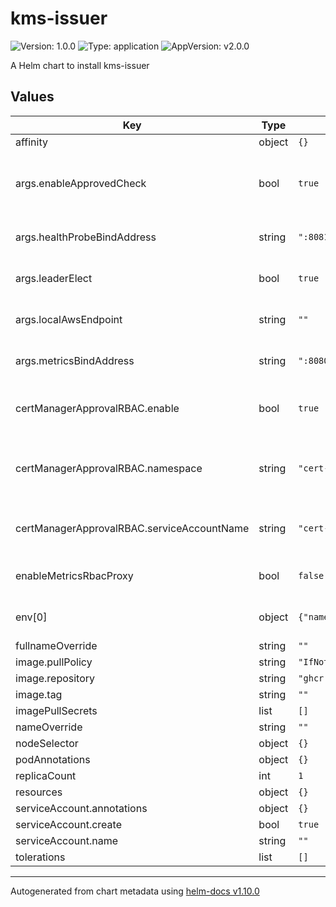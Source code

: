 # kms-issuer

![Version: 1.0.0](https://img.shields.io/badge/Version-1.0.0-informational?style=flat-square) ![Type: application](https://img.shields.io/badge/Type-application-informational?style=flat-square) ![AppVersion: v2.0.0](https://img.shields.io/badge/AppVersion-v2.0.0-informational?style=flat-square)

A Helm chart to install kms-issuer

## Values

| Key | Type | Default | Description |
|-----|------|---------|-------------|
| affinity | object | `{}` |  |
| args.enableApprovedCheck | bool | `true` | Enable waiting for CertificateRequests to have an approved condition before signing |
| args.healthProbeBindAddress | string | `":8081"` | The address the probe endpoint binds to |
| args.leaderElect | bool | `true` | Enable leader election for controller manager. |
| args.localAwsEndpoint | string | `""` | The address of a local-kms endpoint for testing |
| args.metricsBindAddress | string | `":8080"` | The address the metric endpoint binds to. |
| certManagerApprovalRBAC.enable | bool | `true` | Enable a ClusterRoleBinding for cert-manager to approve CSR |
| certManagerApprovalRBAC.namespace | string | `"cert-manager"` | The namespace where cert-manager service account is deployed |
| certManagerApprovalRBAC.serviceAccountName | string | `"cert-manager"` | The service account name that cert-manager is using |
| enableMetricsRbacProxy | bool | `false` | Enable an RBAC proxy to protect the metrics endpoint |
| env[0] | object | `{"name":"AWS_REGION","value":""}` | The AWS region the controller is deployed to |
| fullnameOverride | string | `""` |  |
| image.pullPolicy | string | `"IfNotPresent"` |  |
| image.repository | string | `"ghcr.io/skyscanner/kms-issuer"` |  |
| image.tag | string | `""` |  |
| imagePullSecrets | list | `[]` |  |
| nameOverride | string | `""` |  |
| nodeSelector | object | `{}` |  |
| podAnnotations | object | `{}` |  |
| replicaCount | int | `1` |  |
| resources | object | `{}` |  |
| serviceAccount.annotations | object | `{}` |  |
| serviceAccount.create | bool | `true` |  |
| serviceAccount.name | string | `""` |  |
| tolerations | list | `[]` |  |

----------------------------------------------
Autogenerated from chart metadata using [helm-docs v1.10.0](https://github.com/norwoodj/helm-docs/releases/v1.10.0)